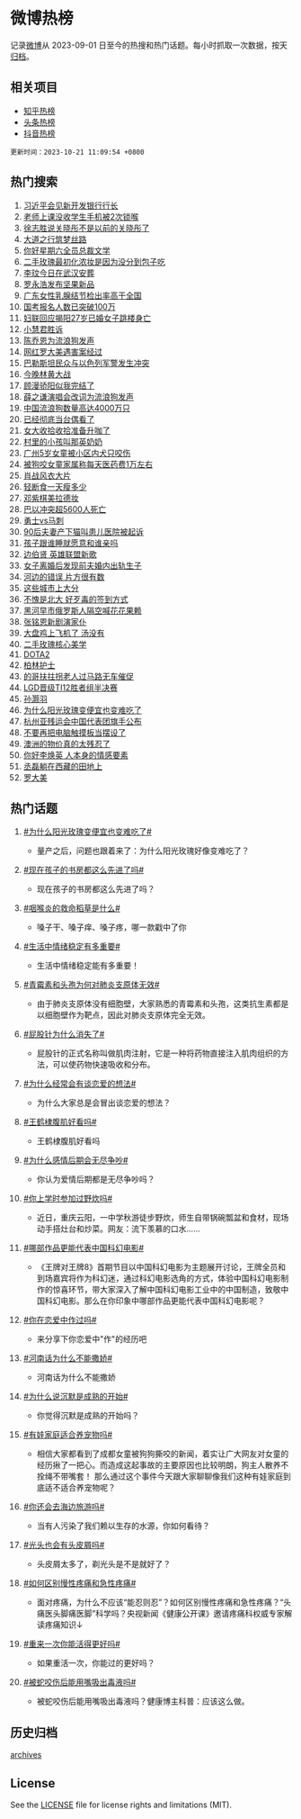# 微博热榜

记录[微博](https://www.weibo.com)从 2023-09-01 日至今的热搜和热门话题。每小时抓取一次数据，按天[归档](archives)。

## 相关项目

- [知乎热榜](https://github.com/hotarchive/zhihu)
- [头条热榜](https://github.com/hotarchive/toutiao)
- [抖音热榜](https://github.com/hotarchive/douyin)


`更新时间：2023-10-21 11:09:54 +0800`

## 热门搜索

1. [习近平会见新开发银行行长](https://m.weibo.cn/search?containerid=100103type%3D1%26t%3D10%26q%3D%23%E4%B9%A0%E8%BF%91%E5%B9%B3%E4%BC%9A%E8%A7%81%E6%96%B0%E5%BC%80%E5%8F%91%E9%93%B6%E8%A1%8C%E8%A1%8C%E9%95%BF%23&stream_entry_id=51&isnewpage=1&extparam=seat%3D1%26dgr%3D0%26c_type%3D51%26q%3D%2523%25E4%25B9%25A0%25E8%25BF%2591%25E5%25B9%25B3%25E4%25BC%259A%25E8%25A7%2581%25E6%2596%25B0%25E5%25BC%2580%25E5%258F%2591%25E9%2593%25B6%25E8%25A1%258C%25E8%25A1%258C%25E9%2595%25BF%2523%26pos%3D0%26filter_type%3Drealtimehot%26cate%3D10103%26stream_entry_id%3D51%26display_time%3D1697857793%26pre_seqid%3D16978577936480179686)
1. [老师上课没收学生手机被2次锁喉](https://m.weibo.cn/search?containerid=100103type%3D1%26t%3D10%26q%3D%23%E8%80%81%E5%B8%88%E4%B8%8A%E8%AF%BE%E6%B2%A1%E6%94%B6%E5%AD%A6%E7%94%9F%E6%89%8B%E6%9C%BA%E8%A2%AB2%E6%AC%A1%E9%94%81%E5%96%89%23&stream_entry_id=31&isnewpage=1&extparam=seat%3D1%26flag%3D2%26q%3D%2523%25E8%2580%2581%25E5%25B8%2588%25E4%25B8%258A%25E8%25AF%25BE%25E6%25B2%25A1%25E6%2594%25B6%25E5%25AD%25A6%25E7%2594%259F%25E6%2589%258B%25E6%259C%25BA%25E8%25A2%25AB2%25E6%25AC%25A1%25E9%2594%2581%25E5%2596%2589%2523%26dgr%3D0%26pos%3D0%26c_type%3D31%26realpos%3D1%26band_rank%3D1%26filter_type%3Drealtimehot%26lcate%3D5001%26cate%3D5001%26stream_entry_id%3D31%26display_time%3D1697857793%26pre_seqid%3D16978577936480179686)
1. [徐志胜说关晓彤不是以前的关晓彤了](https://m.weibo.cn/search?containerid=100103type%3D1%26t%3D10%26q%3D%23%E5%BE%90%E5%BF%97%E8%83%9C%E8%AF%B4%E5%85%B3%E6%99%93%E5%BD%A4%E4%B8%8D%E6%98%AF%E4%BB%A5%E5%89%8D%E7%9A%84%E5%85%B3%E6%99%93%E5%BD%A4%E4%BA%86%23&stream_entry_id=31&isnewpage=1&extparam=seat%3D1%26flag%3D1%26q%3D%2523%25E5%25BE%2590%25E5%25BF%2597%25E8%2583%259C%25E8%25AF%25B4%25E5%2585%25B3%25E6%2599%2593%25E5%25BD%25A4%25E4%25B8%258D%25E6%2598%25AF%25E4%25BB%25A5%25E5%2589%258D%25E7%259A%2584%25E5%2585%25B3%25E6%2599%2593%25E5%25BD%25A4%25E4%25BA%2586%2523%26dgr%3D0%26pos%3D1%26c_type%3D31%26realpos%3D2%26band_rank%3D2%26filter_type%3Drealtimehot%26lcate%3D5001%26cate%3D5001%26stream_entry_id%3D31%26display_time%3D1697857793%26pre_seqid%3D16978577936480179686)
1. [大道之行筑梦丝路](https://m.weibo.cn/search?containerid=100103type%3D1%26t%3D10%26q%3D%23%E5%A4%A7%E9%81%93%E4%B9%8B%E8%A1%8C%E7%AD%91%E6%A2%A6%E4%B8%9D%E8%B7%AF%23&stream_entry_id=31&isnewpage=1&extparam=seat%3D1%26flag%3D0%26q%3D%2523%25E5%25A4%25A7%25E9%2581%2593%25E4%25B9%258B%25E8%25A1%258C%25E7%25AD%2591%25E6%25A2%25A6%25E4%25B8%259D%25E8%25B7%25AF%2523%26dgr%3D0%26pos%3D2%26c_type%3D31%26realpos%3D3%26band_rank%3D3%26filter_type%3Drealtimehot%26lcate%3D5001%26cate%3D5001%26stream_entry_id%3D31%26display_time%3D1697857793%26pre_seqid%3D16978577936480179686)
1. [你好星期六全员总裁文学](https://m.weibo.cn/search?containerid=100103type%3D1%26t%3D10%26q%3D%23%E4%BD%A0%E5%A5%BD%E6%98%9F%E6%9C%9F%E5%85%AD%E5%85%A8%E5%91%98%E6%80%BB%E8%A3%81%E6%96%87%E5%AD%A6%23&stream_entry_id=31&isnewpage=1&extparam=seat%3D1%26flag%3D1%26q%3D%2523%25E4%25BD%25A0%25E5%25A5%25BD%25E6%2598%259F%25E6%259C%259F%25E5%2585%25AD%25E5%2585%25A8%25E5%2591%2598%25E6%2580%25BB%25E8%25A3%2581%25E6%2596%2587%25E5%25AD%25A6%2523%26dgr%3D0%26pos%3D3%26c_type%3D31%26realpos%3D4%26band_rank%3D4%26filter_type%3Drealtimehot%26lcate%3D5001%26cate%3D5001%26stream_entry_id%3D31%26display_time%3D1697857793%26pre_seqid%3D16978577936480179686)
1. [二手玫瑰最初化浓妆是因为没分到包子吃](https://m.weibo.cn/search?containerid=100103type%3D1%26t%3D10%26q%3D%23%E4%BA%8C%E6%89%8B%E7%8E%AB%E7%91%B0%E6%9C%80%E5%88%9D%E5%8C%96%E6%B5%93%E5%A6%86%E6%98%AF%E5%9B%A0%E4%B8%BA%E6%B2%A1%E5%88%86%E5%88%B0%E5%8C%85%E5%AD%90%E5%90%83%23&stream_entry_id=31&isnewpage=1&extparam=seat%3D1%26flag%3D1%26q%3D%2523%25E4%25BA%258C%25E6%2589%258B%25E7%258E%25AB%25E7%2591%25B0%25E6%259C%2580%25E5%2588%259D%25E5%258C%2596%25E6%25B5%2593%25E5%25A6%2586%25E6%2598%25AF%25E5%259B%25A0%25E4%25B8%25BA%25E6%25B2%25A1%25E5%2588%2586%25E5%2588%25B0%25E5%258C%2585%25E5%25AD%2590%25E5%2590%2583%2523%26dgr%3D0%26pos%3D4%26c_type%3D31%26realpos%3D5%26band_rank%3D5%26filter_type%3Drealtimehot%26lcate%3D5001%26cate%3D5001%26stream_entry_id%3D31%26display_time%3D1697857793%26pre_seqid%3D16978577936480179686)
1. [李玟今日在武汉安葬](https://m.weibo.cn/search?containerid=100103type%3D1%26t%3D10%26q%3D%23%E6%9D%8E%E7%8E%9F%E4%BB%8A%E6%97%A5%E5%9C%A8%E6%AD%A6%E6%B1%89%E5%AE%89%E8%91%AC%23&stream_entry_id=31&isnewpage=1&extparam=seat%3D1%26flag%3D1%26q%3D%2523%25E6%259D%258E%25E7%258E%259F%25E4%25BB%258A%25E6%2597%25A5%25E5%259C%25A8%25E6%25AD%25A6%25E6%25B1%2589%25E5%25AE%2589%25E8%2591%25AC%2523%26dgr%3D0%26pos%3D5%26c_type%3D31%26realpos%3D6%26band_rank%3D6%26filter_type%3Drealtimehot%26lcate%3D5001%26cate%3D5001%26stream_entry_id%3D31%26display_time%3D1697857793%26pre_seqid%3D16978577936480179686)
1. [罗永浩发布坚果新品](https://m.weibo.cn/search?containerid=100103type%3D1%26t%3D10%26q%3D%23%E7%BD%97%E6%B0%B8%E6%B5%A9%E5%8F%91%E5%B8%83%E5%9D%9A%E6%9E%9C%E6%96%B0%E5%93%81%23&stream_entry_id=31&isnewpage=1&extparam=seat%3D1%26q%3D%2523%25E7%25BD%2597%25E6%25B0%25B8%25E6%25B5%25A9%25E5%258F%2591%25E5%25B8%2583%25E5%259D%259A%25E6%259E%259C%25E6%2596%25B0%25E5%2593%2581%2523%26dgr%3D0%26adid%3D208542%26topic_ad%3D1%26pos%3D6%26is_ad_pos%3D1%26cate%3D5001%26band_rank%3D7%26filter_type%3Drealtimehot%26lcate%3D5001%26c_type%3D31%26stream_entry_id%3D31%26display_time%3D1697857793%26pre_seqid%3D16978577936480179686)
1. [广东女性乳腺结节检出率高于全国](https://m.weibo.cn/search?containerid=100103type%3D1%26t%3D10%26q%3D%23%E5%B9%BF%E4%B8%9C%E5%A5%B3%E6%80%A7%E4%B9%B3%E8%85%BA%E7%BB%93%E8%8A%82%E6%A3%80%E5%87%BA%E7%8E%87%E9%AB%98%E4%BA%8E%E5%85%A8%E5%9B%BD%23&stream_entry_id=31&isnewpage=1&extparam=seat%3D1%26flag%3D1%26q%3D%2523%25E5%25B9%25BF%25E4%25B8%259C%25E5%25A5%25B3%25E6%2580%25A7%25E4%25B9%25B3%25E8%2585%25BA%25E7%25BB%2593%25E8%258A%2582%25E6%25A3%2580%25E5%2587%25BA%25E7%258E%2587%25E9%25AB%2598%25E4%25BA%258E%25E5%2585%25A8%25E5%259B%25BD%2523%26dgr%3D0%26pos%3D7%26c_type%3D31%26realpos%3D7%26band_rank%3D7%26filter_type%3Drealtimehot%26lcate%3D5001%26cate%3D5001%26stream_entry_id%3D31%26display_time%3D1697857793%26pre_seqid%3D16978577936480179686)
1. [国考报名人数已突破100万](https://m.weibo.cn/search?containerid=100103type%3D1%26t%3D10%26q%3D%23%E5%9B%BD%E8%80%83%E6%8A%A5%E5%90%8D%E4%BA%BA%E6%95%B0%E5%B7%B2%E7%AA%81%E7%A0%B4100%E4%B8%87%23&stream_entry_id=31&isnewpage=1&extparam=seat%3D1%26flag%3D1%26q%3D%2523%25E5%259B%25BD%25E8%2580%2583%25E6%258A%25A5%25E5%2590%258D%25E4%25BA%25BA%25E6%2595%25B0%25E5%25B7%25B2%25E7%25AA%2581%25E7%25A0%25B4100%25E4%25B8%2587%2523%26dgr%3D0%26pos%3D8%26c_type%3D31%26realpos%3D8%26band_rank%3D8%26filter_type%3Drealtimehot%26lcate%3D5001%26cate%3D5001%26stream_entry_id%3D31%26display_time%3D1697857793%26pre_seqid%3D16978577936480179686)
1. [妇联回应揭阳27岁已婚女子跳楼身亡](https://m.weibo.cn/search?containerid=100103type%3D1%26t%3D10%26q%3D%23%E5%A6%87%E8%81%94%E5%9B%9E%E5%BA%94%E6%8F%AD%E9%98%B327%E5%B2%81%E5%B7%B2%E5%A9%9A%E5%A5%B3%E5%AD%90%E8%B7%B3%E6%A5%BC%E8%BA%AB%E4%BA%A1%23&stream_entry_id=31&isnewpage=1&extparam=seat%3D1%26flag%3D0%26q%3D%2523%25E5%25A6%2587%25E8%2581%2594%25E5%259B%259E%25E5%25BA%2594%25E6%258F%25AD%25E9%2598%25B327%25E5%25B2%2581%25E5%25B7%25B2%25E5%25A9%259A%25E5%25A5%25B3%25E5%25AD%2590%25E8%25B7%25B3%25E6%25A5%25BC%25E8%25BA%25AB%25E4%25BA%25A1%2523%26dgr%3D0%26pos%3D9%26c_type%3D31%26realpos%3D9%26band_rank%3D9%26filter_type%3Drealtimehot%26lcate%3D5001%26cate%3D5001%26stream_entry_id%3D31%26display_time%3D1697857793%26pre_seqid%3D16978577936480179686)
1. [小慧君胜诉](https://m.weibo.cn/search?containerid=100103type%3D1%26t%3D10%26q%3D%23%E5%B0%8F%E6%85%A7%E5%90%9B%E8%83%9C%E8%AF%89%23&stream_entry_id=31&isnewpage=1&extparam=seat%3D1%26flag%3D2%26q%3D%2523%25E5%25B0%258F%25E6%2585%25A7%25E5%2590%259B%25E8%2583%259C%25E8%25AF%2589%2523%26dgr%3D0%26pos%3D10%26c_type%3D31%26realpos%3D10%26band_rank%3D10%26filter_type%3Drealtimehot%26lcate%3D5001%26cate%3D5001%26stream_entry_id%3D31%26display_time%3D1697857793%26pre_seqid%3D16978577936480179686)
1. [陈乔恩为流浪狗发声](https://m.weibo.cn/search?containerid=100103type%3D1%26t%3D10%26q%3D%23%E9%99%88%E4%B9%94%E6%81%A9%E4%B8%BA%E6%B5%81%E6%B5%AA%E7%8B%97%E5%8F%91%E5%A3%B0%23&stream_entry_id=31&isnewpage=1&extparam=seat%3D1%26flag%3D1%26q%3D%2523%25E9%2599%2588%25E4%25B9%2594%25E6%2581%25A9%25E4%25B8%25BA%25E6%25B5%2581%25E6%25B5%25AA%25E7%258B%2597%25E5%258F%2591%25E5%25A3%25B0%2523%26dgr%3D0%26pos%3D11%26c_type%3D31%26realpos%3D11%26band_rank%3D11%26filter_type%3Drealtimehot%26lcate%3D5001%26cate%3D5001%26stream_entry_id%3D31%26display_time%3D1697857793%26pre_seqid%3D16978577936480179686)
1. [网红罗大美遇害案经过](https://m.weibo.cn/search?containerid=100103type%3D1%26t%3D10%26q%3D%23%E7%BD%91%E7%BA%A2%E7%BD%97%E5%A4%A7%E7%BE%8E%E9%81%87%E5%AE%B3%E6%A1%88%E7%BB%8F%E8%BF%87%23&stream_entry_id=31&isnewpage=1&extparam=seat%3D1%26flag%3D2%26q%3D%2523%25E7%25BD%2591%25E7%25BA%25A2%25E7%25BD%2597%25E5%25A4%25A7%25E7%25BE%258E%25E9%2581%2587%25E5%25AE%25B3%25E6%25A1%2588%25E7%25BB%258F%25E8%25BF%2587%2523%26dgr%3D0%26pos%3D12%26c_type%3D31%26realpos%3D12%26band_rank%3D12%26filter_type%3Drealtimehot%26lcate%3D5001%26cate%3D5001%26stream_entry_id%3D31%26display_time%3D1697857793%26pre_seqid%3D16978577936480179686)
1. [巴勒斯坦民众与以色列军警发生冲突](https://m.weibo.cn/search?containerid=100103type%3D1%26t%3D10%26q%3D%23%E5%B7%B4%E5%8B%92%E6%96%AF%E5%9D%A6%E6%B0%91%E4%BC%97%E4%B8%8E%E4%BB%A5%E8%89%B2%E5%88%97%E5%86%9B%E8%AD%A6%E5%8F%91%E7%94%9F%E5%86%B2%E7%AA%81%23&stream_entry_id=31&isnewpage=1&extparam=seat%3D1%26flag%3D0%26q%3D%2523%25E5%25B7%25B4%25E5%258B%2592%25E6%2596%25AF%25E5%259D%25A6%25E6%25B0%2591%25E4%25BC%2597%25E4%25B8%258E%25E4%25BB%25A5%25E8%2589%25B2%25E5%2588%2597%25E5%2586%259B%25E8%25AD%25A6%25E5%258F%2591%25E7%2594%259F%25E5%2586%25B2%25E7%25AA%2581%2523%26dgr%3D0%26pos%3D13%26c_type%3D31%26realpos%3D13%26band_rank%3D13%26filter_type%3Drealtimehot%26lcate%3D5001%26cate%3D5001%26stream_entry_id%3D31%26display_time%3D1697857793%26pre_seqid%3D16978577936480179686)
1. [今晚林黄大战](https://m.weibo.cn/search?containerid=100103type%3D1%26t%3D10%26q%3D%E4%BB%8A%E6%99%9A%E6%9E%97%E9%BB%84%E5%A4%A7%E6%88%98&stream_entry_id=31&isnewpage=1&extparam=seat%3D1%26flag%3D1%26q%3D%25E4%25BB%258A%25E6%2599%259A%25E6%259E%2597%25E9%25BB%2584%25E5%25A4%25A7%25E6%2588%2598%26dgr%3D0%26pos%3D14%26c_type%3D31%26realpos%3D14%26band_rank%3D14%26filter_type%3Drealtimehot%26lcate%3D5001%26cate%3D5001%26stream_entry_id%3D31%26display_time%3D1697857793%26pre_seqid%3D16978577936480179686)
1. [顾漫骄阳似我完结了](https://m.weibo.cn/search?containerid=100103type%3D1%26t%3D10%26q%3D%23%E9%A1%BE%E6%BC%AB%E9%AA%84%E9%98%B3%E4%BC%BC%E6%88%91%E5%AE%8C%E7%BB%93%E4%BA%86%23&stream_entry_id=31&isnewpage=1&extparam=seat%3D1%26flag%3D1%26q%3D%2523%25E9%25A1%25BE%25E6%25BC%25AB%25E9%25AA%2584%25E9%2598%25B3%25E4%25BC%25BC%25E6%2588%2591%25E5%25AE%258C%25E7%25BB%2593%25E4%25BA%2586%2523%26dgr%3D0%26pos%3D15%26c_type%3D31%26realpos%3D15%26band_rank%3D15%26filter_type%3Drealtimehot%26lcate%3D5001%26cate%3D5001%26stream_entry_id%3D31%26display_time%3D1697857793%26pre_seqid%3D16978577936480179686)
1. [薛之谦演唱会改词为流浪狗发声](https://m.weibo.cn/search?containerid=100103type%3D1%26t%3D10%26q%3D%23%E8%96%9B%E4%B9%8B%E8%B0%A6%E6%BC%94%E5%94%B1%E4%BC%9A%E6%94%B9%E8%AF%8D%E4%B8%BA%E6%B5%81%E6%B5%AA%E7%8B%97%E5%8F%91%E5%A3%B0%23&stream_entry_id=31&isnewpage=1&extparam=seat%3D1%26flag%3D2%26q%3D%2523%25E8%2596%259B%25E4%25B9%258B%25E8%25B0%25A6%25E6%25BC%2594%25E5%2594%25B1%25E4%25BC%259A%25E6%2594%25B9%25E8%25AF%258D%25E4%25B8%25BA%25E6%25B5%2581%25E6%25B5%25AA%25E7%258B%2597%25E5%258F%2591%25E5%25A3%25B0%2523%26dgr%3D0%26pos%3D16%26c_type%3D31%26realpos%3D16%26band_rank%3D16%26filter_type%3Drealtimehot%26lcate%3D5001%26cate%3D5001%26stream_entry_id%3D31%26display_time%3D1697857793%26pre_seqid%3D16978577936480179686)
1. [中国流浪狗数量高达4000万只](https://m.weibo.cn/search?containerid=100103type%3D1%26t%3D10%26q%3D%23%E4%B8%AD%E5%9B%BD%E6%B5%81%E6%B5%AA%E7%8B%97%E6%95%B0%E9%87%8F%E9%AB%98%E8%BE%BE4000%E4%B8%87%E5%8F%AA%23&stream_entry_id=31&isnewpage=1&extparam=seat%3D1%26flag%3D0%26q%3D%2523%25E4%25B8%25AD%25E5%259B%25BD%25E6%25B5%2581%25E6%25B5%25AA%25E7%258B%2597%25E6%2595%25B0%25E9%2587%258F%25E9%25AB%2598%25E8%25BE%25BE4000%25E4%25B8%2587%25E5%258F%25AA%2523%26dgr%3D0%26pos%3D17%26c_type%3D31%26realpos%3D17%26band_rank%3D17%26filter_type%3Drealtimehot%26lcate%3D5001%26cate%3D5001%26stream_entry_id%3D31%26display_time%3D1697857793%26pre_seqid%3D16978577936480179686)
1. [已经彻底当台偶看了](https://m.weibo.cn/search?containerid=100103type%3D1%26t%3D10%26q%3D%23%E5%B7%B2%E7%BB%8F%E5%BD%BB%E5%BA%95%E5%BD%93%E5%8F%B0%E5%81%B6%E7%9C%8B%E4%BA%86%23&stream_entry_id=31&isnewpage=1&extparam=seat%3D1%26flag%3D0%26q%3D%2523%25E5%25B7%25B2%25E7%25BB%258F%25E5%25BD%25BB%25E5%25BA%2595%25E5%25BD%2593%25E5%258F%25B0%25E5%2581%25B6%25E7%259C%258B%25E4%25BA%2586%2523%26dgr%3D0%26pos%3D18%26c_type%3D31%26realpos%3D18%26band_rank%3D18%26filter_type%3Drealtimehot%26lcate%3D5001%26cate%3D5001%26stream_entry_id%3D31%26display_time%3D1697857793%26pre_seqid%3D16978577936480179686)
1. [女大收拾收拾准备升咖了](https://m.weibo.cn/search?containerid=100103type%3D1%26t%3D10%26q%3D%23%E5%A5%B3%E5%A4%A7%E6%94%B6%E6%8B%BE%E6%94%B6%E6%8B%BE%E5%87%86%E5%A4%87%E5%8D%87%E5%92%96%E4%BA%86%23&stream_entry_id=31&isnewpage=1&extparam=seat%3D1%26flag%3D1%26q%3D%2523%25E5%25A5%25B3%25E5%25A4%25A7%25E6%2594%25B6%25E6%258B%25BE%25E6%2594%25B6%25E6%258B%25BE%25E5%2587%2586%25E5%25A4%2587%25E5%258D%2587%25E5%2592%2596%25E4%25BA%2586%2523%26dgr%3D0%26pos%3D19%26c_type%3D31%26realpos%3D19%26band_rank%3D19%26filter_type%3Drealtimehot%26lcate%3D5001%26cate%3D5001%26stream_entry_id%3D31%26display_time%3D1697857793%26pre_seqid%3D16978577936480179686)
1. [村里的小孩叫那英奶奶](https://m.weibo.cn/search?containerid=100103type%3D1%26t%3D10%26q%3D%23%E6%9D%91%E9%87%8C%E7%9A%84%E5%B0%8F%E5%AD%A9%E5%8F%AB%E9%82%A3%E8%8B%B1%E5%A5%B6%E5%A5%B6%23&stream_entry_id=31&isnewpage=1&extparam=seat%3D1%26flag%3D1%26q%3D%2523%25E6%259D%2591%25E9%2587%258C%25E7%259A%2584%25E5%25B0%258F%25E5%25AD%25A9%25E5%258F%25AB%25E9%2582%25A3%25E8%258B%25B1%25E5%25A5%25B6%25E5%25A5%25B6%2523%26dgr%3D0%26pos%3D20%26c_type%3D31%26realpos%3D20%26band_rank%3D20%26filter_type%3Drealtimehot%26lcate%3D5001%26cate%3D5001%26stream_entry_id%3D31%26display_time%3D1697857793%26pre_seqid%3D16978577936480179686)
1. [广州5岁女童被小区内犬只咬伤](https://m.weibo.cn/search?containerid=100103type%3D1%26t%3D10%26q%3D%23%E5%B9%BF%E5%B7%9E5%E5%B2%81%E5%A5%B3%E7%AB%A5%E8%A2%AB%E5%B0%8F%E5%8C%BA%E5%86%85%E7%8A%AC%E5%8F%AA%E5%92%AC%E4%BC%A4%23&stream_entry_id=31&isnewpage=1&extparam=seat%3D1%26flag%3D0%26q%3D%2523%25E5%25B9%25BF%25E5%25B7%259E5%25E5%25B2%2581%25E5%25A5%25B3%25E7%25AB%25A5%25E8%25A2%25AB%25E5%25B0%258F%25E5%258C%25BA%25E5%2586%2585%25E7%258A%25AC%25E5%258F%25AA%25E5%2592%25AC%25E4%25BC%25A4%2523%26dgr%3D0%26pos%3D21%26c_type%3D31%26realpos%3D21%26band_rank%3D21%26filter_type%3Drealtimehot%26lcate%3D5001%26cate%3D5001%26stream_entry_id%3D31%26display_time%3D1697857793%26pre_seqid%3D16978577936480179686)
1. [被狗咬女童家属称每天医药费1万左右](https://m.weibo.cn/search?containerid=100103type%3D1%26t%3D10%26q%3D%23%E8%A2%AB%E7%8B%97%E5%92%AC%E5%A5%B3%E7%AB%A5%E5%AE%B6%E5%B1%9E%E7%A7%B0%E6%AF%8F%E5%A4%A9%E5%8C%BB%E8%8D%AF%E8%B4%B91%E4%B8%87%E5%B7%A6%E5%8F%B3%23&stream_entry_id=31&isnewpage=1&extparam=seat%3D1%26flag%3D2%26q%3D%2523%25E8%25A2%25AB%25E7%258B%2597%25E5%2592%25AC%25E5%25A5%25B3%25E7%25AB%25A5%25E5%25AE%25B6%25E5%25B1%259E%25E7%25A7%25B0%25E6%25AF%258F%25E5%25A4%25A9%25E5%258C%25BB%25E8%258D%25AF%25E8%25B4%25B91%25E4%25B8%2587%25E5%25B7%25A6%25E5%258F%25B3%2523%26dgr%3D0%26pos%3D22%26c_type%3D31%26realpos%3D22%26band_rank%3D22%26filter_type%3Drealtimehot%26lcate%3D5001%26cate%3D5001%26stream_entry_id%3D31%26display_time%3D1697857793%26pre_seqid%3D16978577936480179686)
1. [肖战风衣大片](https://m.weibo.cn/search?containerid=100103type%3D1%26t%3D10%26q%3D%23%E8%82%96%E6%88%98%E9%A3%8E%E8%A1%A3%E5%A4%A7%E7%89%87%23&stream_entry_id=31&isnewpage=1&extparam=seat%3D1%26flag%3D1%26q%3D%2523%25E8%2582%2596%25E6%2588%2598%25E9%25A3%258E%25E8%25A1%25A3%25E5%25A4%25A7%25E7%2589%2587%2523%26dgr%3D0%26pos%3D23%26c_type%3D31%26realpos%3D23%26band_rank%3D23%26filter_type%3Drealtimehot%26lcate%3D5001%26cate%3D5001%26stream_entry_id%3D31%26display_time%3D1697857793%26pre_seqid%3D16978577936480179686)
1. [轻断食一天瘦多少](https://m.weibo.cn/search?containerid=100103type%3D1%26t%3D10%26q%3D%E8%BD%BB%E6%96%AD%E9%A3%9F%E4%B8%80%E5%A4%A9%E7%98%A6%E5%A4%9A%E5%B0%91&stream_entry_id=31&isnewpage=1&extparam=seat%3D1%26flag%3D1%26q%3D%25E8%25BD%25BB%25E6%2596%25AD%25E9%25A3%259F%25E4%25B8%2580%25E5%25A4%25A9%25E7%2598%25A6%25E5%25A4%259A%25E5%25B0%2591%26dgr%3D0%26pos%3D24%26c_type%3D31%26realpos%3D24%26band_rank%3D24%26filter_type%3Drealtimehot%26lcate%3D5001%26cate%3D5001%26stream_entry_id%3D31%26display_time%3D1697857793%26pre_seqid%3D16978577936480179686)
1. [邓紫棋美拉德妆](https://m.weibo.cn/search?containerid=100103type%3D1%26t%3D10%26q%3D%23%E9%82%93%E7%B4%AB%E6%A3%8B%E7%BE%8E%E6%8B%89%E5%BE%B7%E5%A6%86%23&stream_entry_id=31&isnewpage=1&extparam=seat%3D1%26flag%3D0%26q%3D%2523%25E9%2582%2593%25E7%25B4%25AB%25E6%25A3%258B%25E7%25BE%258E%25E6%258B%2589%25E5%25BE%25B7%25E5%25A6%2586%2523%26dgr%3D0%26pos%3D25%26c_type%3D31%26realpos%3D25%26band_rank%3D25%26filter_type%3Drealtimehot%26lcate%3D5001%26cate%3D5001%26stream_entry_id%3D31%26display_time%3D1697857793%26pre_seqid%3D16978577936480179686)
1. [巴以冲突超5600人死亡](https://m.weibo.cn/search?containerid=100103type%3D1%26t%3D10%26q%3D%23%E5%B7%B4%E4%BB%A5%E5%86%B2%E7%AA%81%E8%B6%855600%E4%BA%BA%E6%AD%BB%E4%BA%A1%23&stream_entry_id=31&isnewpage=1&extparam=seat%3D1%26flag%3D1%26q%3D%2523%25E5%25B7%25B4%25E4%25BB%25A5%25E5%2586%25B2%25E7%25AA%2581%25E8%25B6%25855600%25E4%25BA%25BA%25E6%25AD%25BB%25E4%25BA%25A1%2523%26dgr%3D0%26pos%3D26%26c_type%3D31%26realpos%3D26%26band_rank%3D26%26filter_type%3Drealtimehot%26lcate%3D5001%26cate%3D5001%26stream_entry_id%3D31%26display_time%3D1697857793%26pre_seqid%3D16978577936480179686)
1. [勇士vs马刺](https://m.weibo.cn/search?containerid=100103type%3D1%26t%3D10%26q%3D%23%E5%8B%87%E5%A3%ABvs%E9%A9%AC%E5%88%BA%23&stream_entry_id=31&isnewpage=1&extparam=seat%3D1%26flag%3D1%26q%3D%2523%25E5%258B%2587%25E5%25A3%25ABvs%25E9%25A9%25AC%25E5%2588%25BA%2523%26dgr%3D0%26pos%3D27%26c_type%3D31%26realpos%3D27%26band_rank%3D27%26filter_type%3Drealtimehot%26lcate%3D5001%26cate%3D5001%26stream_entry_id%3D31%26display_time%3D1697857793%26pre_seqid%3D16978577936480179686)
1. [90后夫妻产下猫叫患儿医院被起诉](https://m.weibo.cn/search?containerid=100103type%3D1%26t%3D10%26q%3D%2390%E5%90%8E%E5%A4%AB%E5%A6%BB%E4%BA%A7%E4%B8%8B%E7%8C%AB%E5%8F%AB%E6%82%A3%E5%84%BF%E5%8C%BB%E9%99%A2%E8%A2%AB%E8%B5%B7%E8%AF%89%23&stream_entry_id=31&isnewpage=1&extparam=seat%3D1%26flag%3D0%26q%3D%252390%25E5%2590%258E%25E5%25A4%25AB%25E5%25A6%25BB%25E4%25BA%25A7%25E4%25B8%258B%25E7%258C%25AB%25E5%258F%25AB%25E6%2582%25A3%25E5%2584%25BF%25E5%258C%25BB%25E9%2599%25A2%25E8%25A2%25AB%25E8%25B5%25B7%25E8%25AF%2589%2523%26dgr%3D0%26pos%3D28%26c_type%3D31%26realpos%3D28%26band_rank%3D28%26filter_type%3Drealtimehot%26lcate%3D5001%26cate%3D5001%26stream_entry_id%3D31%26display_time%3D1697857793%26pre_seqid%3D16978577936480179686)
1. [孩子跟谁睡就愿意和谁亲吗](https://m.weibo.cn/search?containerid=100103type%3D1%26t%3D10%26q%3D%23%E5%AD%A9%E5%AD%90%E8%B7%9F%E8%B0%81%E7%9D%A1%E5%B0%B1%E6%84%BF%E6%84%8F%E5%92%8C%E8%B0%81%E4%BA%B2%E5%90%97%23&stream_entry_id=31&isnewpage=1&extparam=seat%3D1%26flag%3D1%26q%3D%2523%25E5%25AD%25A9%25E5%25AD%2590%25E8%25B7%259F%25E8%25B0%2581%25E7%259D%25A1%25E5%25B0%25B1%25E6%2584%25BF%25E6%2584%258F%25E5%2592%258C%25E8%25B0%2581%25E4%25BA%25B2%25E5%2590%2597%2523%26dgr%3D0%26pos%3D29%26c_type%3D31%26realpos%3D29%26band_rank%3D29%26filter_type%3Drealtimehot%26lcate%3D5001%26cate%3D5001%26stream_entry_id%3D31%26display_time%3D1697857793%26pre_seqid%3D16978577936480179686)
1. [边伯贤 英雄联盟新歌](https://m.weibo.cn/search?containerid=100103type%3D1%26t%3D10%26q%3D%E8%BE%B9%E4%BC%AF%E8%B4%A4+%E8%8B%B1%E9%9B%84%E8%81%94%E7%9B%9F%E6%96%B0%E6%AD%8C&stream_entry_id=31&isnewpage=1&extparam=seat%3D1%26flag%3D1%26q%3D%25E8%25BE%25B9%25E4%25BC%25AF%25E8%25B4%25A4%2520%25E8%258B%25B1%25E9%259B%2584%25E8%2581%2594%25E7%259B%259F%25E6%2596%25B0%25E6%25AD%258C%26dgr%3D0%26pos%3D30%26c_type%3D31%26realpos%3D30%26band_rank%3D30%26filter_type%3Drealtimehot%26lcate%3D5001%26cate%3D5001%26stream_entry_id%3D31%26display_time%3D1697857793%26pre_seqid%3D16978577936480179686)
1. [女子离婚后发现前夫婚内出轨生子](https://m.weibo.cn/search?containerid=100103type%3D1%26t%3D10%26q%3D%23%E5%A5%B3%E5%AD%90%E7%A6%BB%E5%A9%9A%E5%90%8E%E5%8F%91%E7%8E%B0%E5%89%8D%E5%A4%AB%E5%A9%9A%E5%86%85%E5%87%BA%E8%BD%A8%E7%94%9F%E5%AD%90%23&stream_entry_id=31&isnewpage=1&extparam=seat%3D1%26flag%3D1%26q%3D%2523%25E5%25A5%25B3%25E5%25AD%2590%25E7%25A6%25BB%25E5%25A9%259A%25E5%2590%258E%25E5%258F%2591%25E7%258E%25B0%25E5%2589%258D%25E5%25A4%25AB%25E5%25A9%259A%25E5%2586%2585%25E5%2587%25BA%25E8%25BD%25A8%25E7%2594%259F%25E5%25AD%2590%2523%26dgr%3D0%26pos%3D31%26c_type%3D31%26realpos%3D31%26band_rank%3D31%26filter_type%3Drealtimehot%26lcate%3D5001%26cate%3D5001%26stream_entry_id%3D31%26display_time%3D1697857793%26pre_seqid%3D16978577936480179686)
1. [河边的错误 片方很有数](https://m.weibo.cn/search?containerid=100103type%3D1%26t%3D10%26q%3D%E6%B2%B3%E8%BE%B9%E7%9A%84%E9%94%99%E8%AF%AF+%E7%89%87%E6%96%B9%E5%BE%88%E6%9C%89%E6%95%B0&stream_entry_id=31&isnewpage=1&extparam=seat%3D1%26flag%3D1%26q%3D%25E6%25B2%25B3%25E8%25BE%25B9%25E7%259A%2584%25E9%2594%2599%25E8%25AF%25AF%2520%25E7%2589%2587%25E6%2596%25B9%25E5%25BE%2588%25E6%259C%2589%25E6%2595%25B0%26dgr%3D0%26pos%3D32%26c_type%3D31%26realpos%3D32%26band_rank%3D32%26filter_type%3Drealtimehot%26lcate%3D5001%26cate%3D5001%26stream_entry_id%3D31%26display_time%3D1697857793%26pre_seqid%3D16978577936480179686)
1. [这些城市上大分](https://m.weibo.cn/search?containerid=100103type%3D1%26t%3D10%26q%3D%23%E8%BF%99%E4%BA%9B%E5%9F%8E%E5%B8%82%E4%B8%8A%E5%A4%A7%E5%88%86%23&stream_entry_id=31&isnewpage=1&extparam=seat%3D1%26flag%3D1%26q%3D%2523%25E8%25BF%2599%25E4%25BA%259B%25E5%259F%258E%25E5%25B8%2582%25E4%25B8%258A%25E5%25A4%25A7%25E5%2588%2586%2523%26dgr%3D0%26pos%3D33%26c_type%3D31%26realpos%3D33%26band_rank%3D33%26filter_type%3Drealtimehot%26lcate%3D5001%26cate%3D5001%26stream_entry_id%3D31%26display_time%3D1697857793%26pre_seqid%3D16978577936480179686)
1. [不愧是北大 好歹毒的签到方式](https://m.weibo.cn/search?containerid=100103type%3D1%26t%3D10%26q%3D%E4%B8%8D%E6%84%A7%E6%98%AF%E5%8C%97%E5%A4%A7+%E5%A5%BD%E6%AD%B9%E6%AF%92%E7%9A%84%E7%AD%BE%E5%88%B0%E6%96%B9%E5%BC%8F&stream_entry_id=31&isnewpage=1&extparam=seat%3D1%26flag%3D1%26q%3D%25E4%25B8%258D%25E6%2584%25A7%25E6%2598%25AF%25E5%258C%2597%25E5%25A4%25A7%2520%25E5%25A5%25BD%25E6%25AD%25B9%25E6%25AF%2592%25E7%259A%2584%25E7%25AD%25BE%25E5%2588%25B0%25E6%2596%25B9%25E5%25BC%258F%26dgr%3D0%26pos%3D34%26c_type%3D31%26realpos%3D34%26band_rank%3D34%26filter_type%3Drealtimehot%26lcate%3D5001%26cate%3D5001%26stream_entry_id%3D31%26display_time%3D1697857793%26pre_seqid%3D16978577936480179686)
1. [黑河早市俄罗斯人隔空喊花花果赖](https://m.weibo.cn/search?containerid=100103type%3D1%26t%3D10%26q%3D%23%E9%BB%91%E6%B2%B3%E6%97%A9%E5%B8%82%E4%BF%84%E7%BD%97%E6%96%AF%E4%BA%BA%E9%9A%94%E7%A9%BA%E5%96%8A%E8%8A%B1%E8%8A%B1%E6%9E%9C%E8%B5%96%23&stream_entry_id=31&isnewpage=1&extparam=seat%3D1%26flag%3D32768%26q%3D%2523%25E9%25BB%2591%25E6%25B2%25B3%25E6%2597%25A9%25E5%25B8%2582%25E4%25BF%2584%25E7%25BD%2597%25E6%2596%25AF%25E4%25BA%25BA%25E9%259A%2594%25E7%25A9%25BA%25E5%2596%258A%25E8%258A%25B1%25E8%258A%25B1%25E6%259E%259C%25E8%25B5%2596%2523%26dgr%3D0%26pos%3D35%26c_type%3D31%26realpos%3D35%26band_rank%3D35%26filter_type%3Drealtimehot%26lcate%3D5001%26cate%3D5001%26stream_entry_id%3D31%26display_time%3D1697857793%26pre_seqid%3D16978577936480179686)
1. [张铭恩新剧演家仆](https://m.weibo.cn/search?containerid=100103type%3D1%26t%3D10%26q%3D%23%E5%BC%A0%E9%93%AD%E6%81%A9%E6%96%B0%E5%89%A7%E6%BC%94%E5%AE%B6%E4%BB%86%23&stream_entry_id=31&isnewpage=1&extparam=seat%3D1%26flag%3D0%26q%3D%2523%25E5%25BC%25A0%25E9%2593%25AD%25E6%2581%25A9%25E6%2596%25B0%25E5%2589%25A7%25E6%25BC%2594%25E5%25AE%25B6%25E4%25BB%2586%2523%26dgr%3D0%26pos%3D36%26c_type%3D31%26realpos%3D36%26band_rank%3D36%26filter_type%3Drealtimehot%26lcate%3D5001%26cate%3D5001%26stream_entry_id%3D31%26display_time%3D1697857793%26pre_seqid%3D16978577936480179686)
1. [大盘鸡上飞机了 汤没有](https://m.weibo.cn/search?containerid=100103type%3D1%26t%3D10%26q%3D%E5%A4%A7%E7%9B%98%E9%B8%A1%E4%B8%8A%E9%A3%9E%E6%9C%BA%E4%BA%86+%E6%B1%A4%E6%B2%A1%E6%9C%89&stream_entry_id=31&isnewpage=1&extparam=seat%3D1%26flag%3D1%26q%3D%25E5%25A4%25A7%25E7%259B%2598%25E9%25B8%25A1%25E4%25B8%258A%25E9%25A3%259E%25E6%259C%25BA%25E4%25BA%2586%2520%25E6%25B1%25A4%25E6%25B2%25A1%25E6%259C%2589%26dgr%3D0%26pos%3D37%26c_type%3D31%26realpos%3D37%26band_rank%3D37%26filter_type%3Drealtimehot%26lcate%3D5001%26cate%3D5001%26stream_entry_id%3D31%26display_time%3D1697857793%26pre_seqid%3D16978577936480179686)
1. [二手玫瑰核心美学](https://m.weibo.cn/search?containerid=100103type%3D1%26t%3D10%26q%3D%E4%BA%8C%E6%89%8B%E7%8E%AB%E7%91%B0%E6%A0%B8%E5%BF%83%E7%BE%8E%E5%AD%A6&stream_entry_id=31&isnewpage=1&extparam=seat%3D1%26flag%3D1%26q%3D%25E4%25BA%258C%25E6%2589%258B%25E7%258E%25AB%25E7%2591%25B0%25E6%25A0%25B8%25E5%25BF%2583%25E7%25BE%258E%25E5%25AD%25A6%26dgr%3D0%26pos%3D38%26c_type%3D31%26realpos%3D38%26band_rank%3D38%26filter_type%3Drealtimehot%26lcate%3D5001%26cate%3D5001%26stream_entry_id%3D31%26display_time%3D1697857793%26pre_seqid%3D16978577936480179686)
1. [DOTA2](https://m.weibo.cn/search?containerid=100103type%3D1%26t%3D10%26q%3DDOTA2&stream_entry_id=31&isnewpage=1&extparam=seat%3D1%26flag%3D1%26q%3DDOTA2%26dgr%3D0%26pos%3D39%26c_type%3D31%26realpos%3D39%26band_rank%3D39%26filter_type%3Drealtimehot%26lcate%3D5001%26cate%3D5001%26stream_entry_id%3D31%26display_time%3D1697857793%26pre_seqid%3D16978577936480179686)
1. [柏林护士](https://m.weibo.cn/search?containerid=100103type%3D1%26t%3D10%26q%3D%E6%9F%8F%E6%9E%97%E6%8A%A4%E5%A3%AB&stream_entry_id=31&isnewpage=1&extparam=seat%3D1%26flag%3D1%26q%3D%25E6%259F%258F%25E6%259E%2597%25E6%258A%25A4%25E5%25A3%25AB%26dgr%3D0%26pos%3D40%26c_type%3D31%26realpos%3D40%26band_rank%3D40%26filter_type%3Drealtimehot%26lcate%3D5001%26cate%3D5001%26stream_entry_id%3D31%26display_time%3D1697857793%26pre_seqid%3D16978577936480179686)
1. [的哥扶拄拐老人过马路无车催促](https://m.weibo.cn/search?containerid=100103type%3D1%26t%3D10%26q%3D%23%E7%9A%84%E5%93%A5%E6%89%B6%E6%8B%84%E6%8B%90%E8%80%81%E4%BA%BA%E8%BF%87%E9%A9%AC%E8%B7%AF%E6%97%A0%E8%BD%A6%E5%82%AC%E4%BF%83%23&stream_entry_id=31&isnewpage=1&extparam=seat%3D1%26flag%3D32768%26q%3D%2523%25E7%259A%2584%25E5%2593%25A5%25E6%2589%25B6%25E6%258B%2584%25E6%258B%2590%25E8%2580%2581%25E4%25BA%25BA%25E8%25BF%2587%25E9%25A9%25AC%25E8%25B7%25AF%25E6%2597%25A0%25E8%25BD%25A6%25E5%2582%25AC%25E4%25BF%2583%2523%26dgr%3D0%26pos%3D41%26c_type%3D31%26realpos%3D41%26band_rank%3D41%26filter_type%3Drealtimehot%26lcate%3D5001%26cate%3D5001%26stream_entry_id%3D31%26display_time%3D1697857793%26pre_seqid%3D16978577936480179686)
1. [LGD晋级TI12胜者组半决赛](https://m.weibo.cn/search?containerid=100103type%3D1%26t%3D10%26q%3D%23LGD%E6%99%8B%E7%BA%A7TI12%E8%83%9C%E8%80%85%E7%BB%84%E5%8D%8A%E5%86%B3%E8%B5%9B%23&stream_entry_id=31&isnewpage=1&extparam=seat%3D1%26flag%3D1%26q%3D%2523LGD%25E6%2599%258B%25E7%25BA%25A7TI12%25E8%2583%259C%25E8%2580%2585%25E7%25BB%2584%25E5%258D%258A%25E5%2586%25B3%25E8%25B5%259B%2523%26dgr%3D0%26pos%3D42%26c_type%3D31%26realpos%3D42%26band_rank%3D42%26filter_type%3Drealtimehot%26lcate%3D5001%26cate%3D5001%26stream_entry_id%3D31%26display_time%3D1697857793%26pre_seqid%3D16978577936480179686)
1. [孙灏羽](https://m.weibo.cn/search?containerid=100103type%3D1%26t%3D10%26q%3D%E5%AD%99%E7%81%8F%E7%BE%BD&stream_entry_id=31&isnewpage=1&extparam=seat%3D1%26flag%3D0%26q%3D%25E5%25AD%2599%25E7%2581%258F%25E7%25BE%25BD%26dgr%3D0%26pos%3D43%26c_type%3D31%26realpos%3D43%26band_rank%3D43%26filter_type%3Drealtimehot%26lcate%3D5001%26cate%3D5001%26stream_entry_id%3D31%26display_time%3D1697857793%26pre_seqid%3D16978577936480179686)
1. [为什么阳光玫瑰变便宜也变难吃了](https://m.weibo.cn/search?containerid=100103type%3D1%26t%3D10%26q%3D%23%E4%B8%BA%E4%BB%80%E4%B9%88%E9%98%B3%E5%85%89%E7%8E%AB%E7%91%B0%E5%8F%98%E4%BE%BF%E5%AE%9C%E4%B9%9F%E5%8F%98%E9%9A%BE%E5%90%83%E4%BA%86%23&stream_entry_id=31&isnewpage=1&extparam=seat%3D1%26flag%3D0%26q%3D%2523%25E4%25B8%25BA%25E4%25BB%2580%25E4%25B9%2588%25E9%2598%25B3%25E5%2585%2589%25E7%258E%25AB%25E7%2591%25B0%25E5%258F%2598%25E4%25BE%25BF%25E5%25AE%259C%25E4%25B9%259F%25E5%258F%2598%25E9%259A%25BE%25E5%2590%2583%25E4%25BA%2586%2523%26dgr%3D0%26pos%3D44%26c_type%3D31%26realpos%3D44%26band_rank%3D44%26filter_type%3Drealtimehot%26lcate%3D5001%26cate%3D5001%26stream_entry_id%3D31%26display_time%3D1697857793%26pre_seqid%3D16978577936480179686)
1. [杭州亚残运会中国代表团旗手公布](https://m.weibo.cn/search?containerid=100103type%3D1%26t%3D10%26q%3D%23%E6%9D%AD%E5%B7%9E%E4%BA%9A%E6%AE%8B%E8%BF%90%E4%BC%9A%E4%B8%AD%E5%9B%BD%E4%BB%A3%E8%A1%A8%E5%9B%A2%E6%97%97%E6%89%8B%E5%85%AC%E5%B8%83%23&stream_entry_id=31&isnewpage=1&extparam=seat%3D1%26flag%3D1%26q%3D%2523%25E6%259D%25AD%25E5%25B7%259E%25E4%25BA%259A%25E6%25AE%258B%25E8%25BF%2590%25E4%25BC%259A%25E4%25B8%25AD%25E5%259B%25BD%25E4%25BB%25A3%25E8%25A1%25A8%25E5%259B%25A2%25E6%2597%2597%25E6%2589%258B%25E5%2585%25AC%25E5%25B8%2583%2523%26dgr%3D0%26pos%3D45%26c_type%3D31%26realpos%3D45%26band_rank%3D45%26filter_type%3Drealtimehot%26lcate%3D5001%26cate%3D5001%26stream_entry_id%3D31%26display_time%3D1697857793%26pre_seqid%3D16978577936480179686)
1. [不要再把电脑触摸板当摆设了](https://m.weibo.cn/search?containerid=100103type%3D1%26t%3D10%26q%3D%E4%B8%8D%E8%A6%81%E5%86%8D%E6%8A%8A%E7%94%B5%E8%84%91%E8%A7%A6%E6%91%B8%E6%9D%BF%E5%BD%93%E6%91%86%E8%AE%BE%E4%BA%86&stream_entry_id=31&isnewpage=1&extparam=seat%3D1%26flag%3D0%26q%3D%25E4%25B8%258D%25E8%25A6%2581%25E5%2586%258D%25E6%258A%258A%25E7%2594%25B5%25E8%2584%2591%25E8%25A7%25A6%25E6%2591%25B8%25E6%259D%25BF%25E5%25BD%2593%25E6%2591%2586%25E8%25AE%25BE%25E4%25BA%2586%26dgr%3D0%26pos%3D46%26c_type%3D31%26realpos%3D46%26band_rank%3D46%26filter_type%3Drealtimehot%26lcate%3D5001%26cate%3D5001%26stream_entry_id%3D31%26display_time%3D1697857793%26pre_seqid%3D16978577936480179686)
1. [澳洲的物价真的太残忍了](https://m.weibo.cn/search?containerid=100103type%3D1%26t%3D10%26q%3D%23%E6%BE%B3%E6%B4%B2%E7%9A%84%E7%89%A9%E4%BB%B7%E7%9C%9F%E7%9A%84%E5%A4%AA%E6%AE%8B%E5%BF%8D%E4%BA%86%23&stream_entry_id=31&isnewpage=1&extparam=seat%3D1%26flag%3D1%26q%3D%2523%25E6%25BE%25B3%25E6%25B4%25B2%25E7%259A%2584%25E7%2589%25A9%25E4%25BB%25B7%25E7%259C%259F%25E7%259A%2584%25E5%25A4%25AA%25E6%25AE%258B%25E5%25BF%258D%25E4%25BA%2586%2523%26dgr%3D0%26pos%3D47%26c_type%3D31%26realpos%3D47%26band_rank%3D47%26filter_type%3Drealtimehot%26lcate%3D5001%26cate%3D5001%26stream_entry_id%3D31%26display_time%3D1697857793%26pre_seqid%3D16978577936480179686)
1. [你好李焕英 人本身的情感要素](https://m.weibo.cn/search?containerid=100103type%3D1%26t%3D10%26q%3D%E4%BD%A0%E5%A5%BD%E6%9D%8E%E7%84%95%E8%8B%B1+%E4%BA%BA%E6%9C%AC%E8%BA%AB%E7%9A%84%E6%83%85%E6%84%9F%E8%A6%81%E7%B4%A0&stream_entry_id=31&isnewpage=1&extparam=seat%3D1%26flag%3D0%26q%3D%25E4%25BD%25A0%25E5%25A5%25BD%25E6%259D%258E%25E7%2584%2595%25E8%258B%25B1%2520%25E4%25BA%25BA%25E6%259C%25AC%25E8%25BA%25AB%25E7%259A%2584%25E6%2583%2585%25E6%2584%259F%25E8%25A6%2581%25E7%25B4%25A0%26dgr%3D0%26pos%3D48%26c_type%3D31%26realpos%3D48%26band_rank%3D48%26filter_type%3Drealtimehot%26lcate%3D5001%26cate%3D5001%26stream_entry_id%3D31%26display_time%3D1697857793%26pre_seqid%3D16978577936480179686)
1. [丞磊躺在西藏的田地上](https://m.weibo.cn/search?containerid=100103type%3D1%26t%3D10%26q%3D%23%E4%B8%9E%E7%A3%8A%E8%BA%BA%E5%9C%A8%E8%A5%BF%E8%97%8F%E7%9A%84%E7%94%B0%E5%9C%B0%E4%B8%8A%23&stream_entry_id=31&isnewpage=1&extparam=seat%3D1%26flag%3D1%26q%3D%2523%25E4%25B8%259E%25E7%25A3%258A%25E8%25BA%25BA%25E5%259C%25A8%25E8%25A5%25BF%25E8%2597%258F%25E7%259A%2584%25E7%2594%25B0%25E5%259C%25B0%25E4%25B8%258A%2523%26dgr%3D0%26pos%3D49%26c_type%3D31%26realpos%3D49%26band_rank%3D49%26filter_type%3Drealtimehot%26lcate%3D5001%26cate%3D5001%26stream_entry_id%3D31%26display_time%3D1697857793%26pre_seqid%3D16978577936480179686)
1. [罗大美](https://m.weibo.cn/search?containerid=100103type%3D1%26t%3D10%26q%3D%E7%BD%97%E5%A4%A7%E7%BE%8E&stream_entry_id=31&isnewpage=1&extparam=seat%3D1%26flag%3D1%26q%3D%25E7%25BD%2597%25E5%25A4%25A7%25E7%25BE%258E%26dgr%3D0%26pos%3D50%26c_type%3D31%26realpos%3D50%26band_rank%3D50%26filter_type%3Drealtimehot%26lcate%3D5001%26cate%3D5001%26stream_entry_id%3D31%26display_time%3D1697857793%26pre_seqid%3D16978577936480179686)

## 热门话题

1. [#为什么阳光玫瑰变便宜也变难吃了#](https://m.weibo.cn/search?containerid=231522type%3D1%26t%3D10%26q%3D%23%E4%B8%BA%E4%BB%80%E4%B9%88%E9%98%B3%E5%85%89%E7%8E%AB%E7%91%B0%E5%8F%98%E4%BE%BF%E5%AE%9C%E4%B9%9F%E5%8F%98%E9%9A%BE%E5%90%83%E4%BA%86%23&stream_entry_id=128&isnewpage=1&extparam=seat%3D1%26c_type%3D128%26dgr%3D0%26pos%3D1-0-0%26cate%3D5004%26lcate%3D5004%26unitid%3D1697802146184%26display_time%3D1697857794%26pre_seqid%3D1697857794586027373174)
    - 量产之后，问题也跟着来了：为什么阳光玫瑰好像变难吃了？

1. [#现在孩子的书房都这么先进了吗#](https://m.weibo.cn/search?containerid=231522type%3D1%26t%3D10%26q%3D%23%E7%8E%B0%E5%9C%A8%E5%AD%A9%E5%AD%90%E7%9A%84%E4%B9%A6%E6%88%BF%E9%83%BD%E8%BF%99%E4%B9%88%E5%85%88%E8%BF%9B%E4%BA%86%E5%90%97%23&stream_entry_id=128&isnewpage=1&extparam=seat%3D1%26c_type%3D128%26dgr%3D0%26pos%3D1-0-1%26cate%3D5004%26lcate%3D5004%26unitid%3D1697812695553%26display_time%3D1697857794%26pre_seqid%3D1697857794586027373174)
    - 现在孩子的书房都这么先进了吗？

1. [#咽喉炎的救命稻草是什么#](https://m.weibo.cn/search?containerid=231522type%3D1%26t%3D10%26q%3D%23%E5%92%BD%E5%96%89%E7%82%8E%E7%9A%84%E6%95%91%E5%91%BD%E7%A8%BB%E8%8D%89%E6%98%AF%E4%BB%80%E4%B9%88%23&stream_entry_id=128&isnewpage=1&extparam=seat%3D1%26c_type%3D128%26dgr%3D0%26pos%3D1-0-2%26cate%3D5004%26lcate%3D5004%26unitid%3D1697770999666%26display_time%3D1697857794%26pre_seqid%3D1697857794586027373174)
    - 嗓子干、嗓子痒、嗓子疼，哪一款戳中了你

1. [#生活中情绪稳定有多重要#](https://m.weibo.cn/search?containerid=231522type%3D1%26t%3D10%26q%3D%23%E7%94%9F%E6%B4%BB%E4%B8%AD%E6%83%85%E7%BB%AA%E7%A8%B3%E5%AE%9A%E6%9C%89%E5%A4%9A%E9%87%8D%E8%A6%81%23&stream_entry_id=128&isnewpage=1&extparam=seat%3D1%26c_type%3D128%26dgr%3D0%26pos%3D1-0-3%26cate%3D5004%26lcate%3D5004%26unitid%3D1697776367754%26display_time%3D1697857794%26pre_seqid%3D1697857794586027373174)
    - 生活中情绪稳定能有多重要！

1. [#青霉素和头孢为何对肺炎支原体无效#](https://m.weibo.cn/search?containerid=231522type%3D1%26t%3D10%26q%3D%23%E9%9D%92%E9%9C%89%E7%B4%A0%E5%92%8C%E5%A4%B4%E5%AD%A2%E4%B8%BA%E4%BD%95%E5%AF%B9%E8%82%BA%E7%82%8E%E6%94%AF%E5%8E%9F%E4%BD%93%E6%97%A0%E6%95%88%23&stream_entry_id=128&isnewpage=1&extparam=seat%3D1%26c_type%3D128%26dgr%3D0%26pos%3D1-0-4%26cate%3D5004%26lcate%3D5004%26unitid%3D1697782368180%26display_time%3D1697857794%26pre_seqid%3D1697857794586027373174)
    - 由于肺炎支原体没有细胞壁，大家熟悉的青霉素和头孢，这类抗生素都是以细胞壁作为靶点，因此对肺炎支原体完全无效。

1. [#屁股针为什么消失了#](https://m.weibo.cn/search?containerid=231522type%3D1%26t%3D10%26q%3D%23%E5%B1%81%E8%82%A1%E9%92%88%E4%B8%BA%E4%BB%80%E4%B9%88%E6%B6%88%E5%A4%B1%E4%BA%86%23&stream_entry_id=128&isnewpage=1&extparam=seat%3D1%26c_type%3D128%26dgr%3D0%26pos%3D1-0-5%26cate%3D5004%26lcate%3D5004%26unitid%3D1697690589285%26display_time%3D1697857794%26pre_seqid%3D1697857794586027373174)
    - 屁股针的正式名称叫做肌肉注射，它是一种将药物直接注入肌肉组织的方法，可以使药物快速吸收和分布。

1. [#为什么经常会有谈恋爱的想法#](https://m.weibo.cn/search?containerid=231522type%3D1%26t%3D10%26q%3D%23%E4%B8%BA%E4%BB%80%E4%B9%88%E7%BB%8F%E5%B8%B8%E4%BC%9A%E6%9C%89%E8%B0%88%E6%81%8B%E7%88%B1%E7%9A%84%E6%83%B3%E6%B3%95%23&stream_entry_id=128&isnewpage=1&extparam=seat%3D1%26c_type%3D128%26dgr%3D0%26pos%3D1-0-6%26cate%3D5004%26lcate%3D5004%26unitid%3D1697817472113%26display_time%3D1697857794%26pre_seqid%3D1697857794586027373174)
    - 为什么大家总是会冒出谈恋爱的想法？

1. [#王鹤棣腹肌好看吗#](https://m.weibo.cn/search?containerid=231522type%3D1%26t%3D10%26q%3D%23%E7%8E%8B%E9%B9%A4%E6%A3%A3%E8%85%B9%E8%82%8C%E5%A5%BD%E7%9C%8B%E5%90%97%23&stream_entry_id=128&isnewpage=1&extparam=seat%3D1%26c_type%3D128%26dgr%3D0%26pos%3D1-0-7%26cate%3D5004%26lcate%3D5004%26unitid%3D1697792546921%26display_time%3D1697857794%26pre_seqid%3D1697857794586027373174)
    - 王鹤棣腹肌好看吗

1. [#为什么感情后期会无尽争吵#](https://m.weibo.cn/search?containerid=231522type%3D1%26t%3D10%26q%3D%23%E4%B8%BA%E4%BB%80%E4%B9%88%E6%84%9F%E6%83%85%E5%90%8E%E6%9C%9F%E4%BC%9A%E6%97%A0%E5%B0%BD%E4%BA%89%E5%90%B5%23&stream_entry_id=128&isnewpage=1&extparam=seat%3D1%26c_type%3D128%26dgr%3D0%26pos%3D1-0-8%26cate%3D5004%26lcate%3D5004%26unitid%3D1697704659955%26display_time%3D1697857794%26pre_seqid%3D1697857794586027373174)
    - 你认为爱情后期都是无尽争吵吗？

1. [#你上学时参加过野炊吗#](https://m.weibo.cn/search?containerid=231522type%3D1%26t%3D10%26q%3D%23%E4%BD%A0%E4%B8%8A%E5%AD%A6%E6%97%B6%E5%8F%82%E5%8A%A0%E8%BF%87%E9%87%8E%E7%82%8A%E5%90%97%23&stream_entry_id=128&isnewpage=1&extparam=seat%3D1%26c_type%3D128%26dgr%3D0%26pos%3D1-0-9%26cate%3D5004%26lcate%3D5004%26unitid%3D1697839661196%26display_time%3D1697857794%26pre_seqid%3D1697857794586027373174)
    - 近日，重庆云阳，一中学秋游徒步野炊，师生自带锅碗瓢盆和食材，现场动手搭灶台和炒菜。网友：流下羡慕的口水……

1. [#哪部作品更能代表中国科幻电影#](https://m.weibo.cn/search?containerid=231522type%3D1%26t%3D10%26q%3D%23%E5%93%AA%E9%83%A8%E4%BD%9C%E5%93%81%E6%9B%B4%E8%83%BD%E4%BB%A3%E8%A1%A8%E4%B8%AD%E5%9B%BD%E7%A7%91%E5%B9%BB%E7%94%B5%E5%BD%B1%23&stream_entry_id=128&isnewpage=1&extparam=seat%3D1%26c_type%3D128%26dgr%3D0%26pos%3D1-0-10%26cate%3D5004%26lcate%3D5004%26unitid%3D1697813289512%26display_time%3D1697857794%26pre_seqid%3D1697857794586027373174)
    - 《王牌对王牌8》首期节目以中国科幻电影为主题展开讨论，王牌全员和到场嘉宾将作为科幻迷，通过科幻电影选角的方式，体验中国科幻电影制作的惊喜环节，带大家深入了解中国科幻电影工业中的中国制造，致敬中国科幻电影。那么在你印象中哪部作品更能代表中国科幻电影呢？

1. [#你在恋爱中作过吗#](https://m.weibo.cn/search?containerid=231522type%3D1%26t%3D10%26q%3D%23%E4%BD%A0%E5%9C%A8%E6%81%8B%E7%88%B1%E4%B8%AD%E4%BD%9C%E8%BF%87%E5%90%97%23&stream_entry_id=128&isnewpage=1&extparam=seat%3D1%26c_type%3D128%26dgr%3D0%26pos%3D1-0-11%26cate%3D5004%26lcate%3D5004%26unitid%3D1697772184865%26display_time%3D1697857794%26pre_seqid%3D1697857794586027373174)
    - 来分享下你恋爱中"作"的经历吧

1. [#河南话为什么不能撒娇#](https://m.weibo.cn/search?containerid=231522type%3D1%26t%3D10%26q%3D%23%E6%B2%B3%E5%8D%97%E8%AF%9D%E4%B8%BA%E4%BB%80%E4%B9%88%E4%B8%8D%E8%83%BD%E6%92%92%E5%A8%87%23&stream_entry_id=128&isnewpage=1&extparam=seat%3D1%26c_type%3D128%26dgr%3D0%26pos%3D1-0-12%26cate%3D5004%26lcate%3D5004%26unitid%3D1697800050399%26display_time%3D1697857794%26pre_seqid%3D1697857794586027373174)
    - 河南话为什么不能撒娇

1. [#为什么说沉默是成熟的开始#](https://m.weibo.cn/search?containerid=231522type%3D1%26t%3D10%26q%3D%23%E4%B8%BA%E4%BB%80%E4%B9%88%E8%AF%B4%E6%B2%89%E9%BB%98%E6%98%AF%E6%88%90%E7%86%9F%E7%9A%84%E5%BC%80%E5%A7%8B%23&stream_entry_id=128&isnewpage=1&extparam=seat%3D1%26c_type%3D128%26dgr%3D0%26pos%3D1-0-13%26cate%3D5004%26lcate%3D5004%26unitid%3D1697697461795%26display_time%3D1697857794%26pre_seqid%3D1697857794586027373174)
    - 你觉得沉默是成熟的开始吗？

1. [#有娃家庭适合养宠物吗#](https://m.weibo.cn/search?containerid=231522type%3D1%26t%3D10%26q%3D%23%E6%9C%89%E5%A8%83%E5%AE%B6%E5%BA%AD%E9%80%82%E5%90%88%E5%85%BB%E5%AE%A0%E7%89%A9%E5%90%97%23&stream_entry_id=128&isnewpage=1&extparam=seat%3D1%26c_type%3D128%26dgr%3D0%26pos%3D1-0-14%26cate%3D5004%26lcate%3D5004%26unitid%3D1697710395700%26display_time%3D1697857794%26pre_seqid%3D1697857794586027373174)
    - 相信大家都看到了成都女童被狗狗撕咬的新闻，着实让广大网友对女童的经历揪了一把心。而造成这起事故的主要原因也比较明朗，狗主人散养不拴绳不带嘴套！
那么通过这个事件今天跟大家聊聊像我们这种有娃家庭到底适不适合养宠物呢？

1. [#你还会去海边旅游吗#](https://m.weibo.cn/search?containerid=231522type%3D1%26t%3D10%26q%3D%23%E4%BD%A0%E8%BF%98%E4%BC%9A%E5%8E%BB%E6%B5%B7%E8%BE%B9%E6%97%85%E6%B8%B8%E5%90%97%23&stream_entry_id=128&isnewpage=1&extparam=seat%3D1%26c_type%3D128%26dgr%3D0%26pos%3D1-0-15%26cate%3D5004%26lcate%3D5004%26unitid%3D1697686377541%26display_time%3D1697857794%26pre_seqid%3D1697857794586027373174)
    - 当有人污染了我们赖以生存的水源，你如何看待？

1. [#光头也会有头皮屑吗#](https://m.weibo.cn/search?containerid=231522type%3D1%26t%3D10%26q%3D%23%E5%85%89%E5%A4%B4%E4%B9%9F%E4%BC%9A%E6%9C%89%E5%A4%B4%E7%9A%AE%E5%B1%91%E5%90%97%23&stream_entry_id=128&isnewpage=1&extparam=seat%3D1%26c_type%3D128%26dgr%3D0%26pos%3D1-0-16%26cate%3D5004%26lcate%3D5004%26unitid%3D1697694513319%26display_time%3D1697857794%26pre_seqid%3D1697857794586027373174)
    - 头皮屑太多了，剃光头是不是就好了？

1. [#如何区别慢性疼痛和急性疼痛#](https://m.weibo.cn/search?containerid=231522type%3D1%26t%3D10%26q%3D%23%E5%A6%82%E4%BD%95%E5%8C%BA%E5%88%AB%E6%85%A2%E6%80%A7%E7%96%BC%E7%97%9B%E5%92%8C%E6%80%A5%E6%80%A7%E7%96%BC%E7%97%9B%23&stream_entry_id=128&isnewpage=1&extparam=seat%3D1%26c_type%3D128%26dgr%3D0%26pos%3D1-0-17%26cate%3D5004%26lcate%3D5004%26unitid%3D1697811174235%26display_time%3D1697857794%26pre_seqid%3D1697857794586027373174)
    - 面对疼痛，为什么不应该“能忍则忍”？如何区别慢性疼痛和急性疼痛？“头痛医头脚痛医脚”科学吗？央视新闻《健康公开课》邀请疼痛科权威专家解读疼痛知识↓

1. [#重来一次你能活得更好吗#](https://m.weibo.cn/search?containerid=231522type%3D1%26t%3D10%26q%3D%23%E9%87%8D%E6%9D%A5%E4%B8%80%E6%AC%A1%E4%BD%A0%E8%83%BD%E6%B4%BB%E5%BE%97%E6%9B%B4%E5%A5%BD%E5%90%97%23&stream_entry_id=128&isnewpage=1&extparam=seat%3D1%26c_type%3D128%26dgr%3D0%26pos%3D1-0-18%26cate%3D5004%26lcate%3D5004%26unitid%3D1697688477684%26display_time%3D1697857794%26pre_seqid%3D1697857794586027373174)
    - 如果重活一次，你能过的更好吗？

1. [#被蛇咬伤后能用嘴吸出毒液吗#](https://m.weibo.cn/search?containerid=231522type%3D1%26t%3D10%26q%3D%23%E8%A2%AB%E8%9B%87%E5%92%AC%E4%BC%A4%E5%90%8E%E8%83%BD%E7%94%A8%E5%98%B4%E5%90%B8%E5%87%BA%E6%AF%92%E6%B6%B2%E5%90%97%23&stream_entry_id=128&isnewpage=1&extparam=seat%3D1%26c_type%3D128%26dgr%3D0%26pos%3D1-0-19%26cate%3D5004%26lcate%3D5004%26unitid%3D1697702010757%26display_time%3D1697857794%26pre_seqid%3D1697857794586027373174)
    - 被蛇咬伤后能用嘴吸出毒液吗？健康博主科普：应该这么做。


## 历史归档

[archives](archives)

## License

See the [LICENSE](LICENSE) file for license rights and limitations (MIT).
